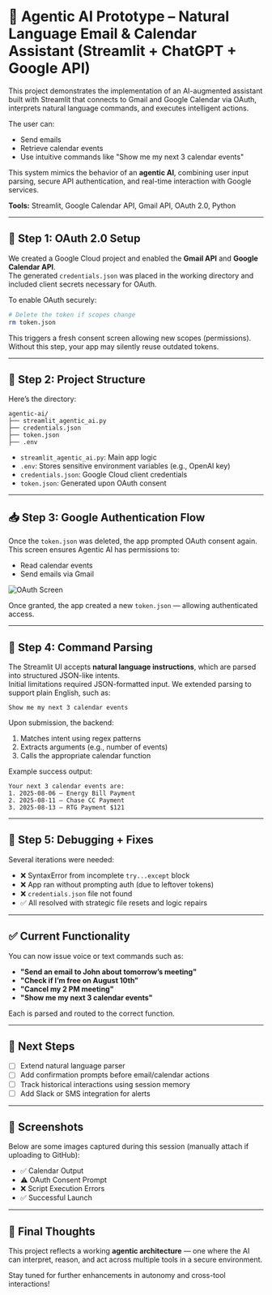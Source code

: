 
# 🤖 Agentic AI Prototype – Natural Language Email & Calendar Assistant (Streamlit + ChatGPT + Google API)



This project demonstrates the implementation of an AI-augmented assistant built with Streamlit that connects to Gmail and Google Calendar via OAuth, interprets natural language commands, and executes intelligent actions.

The user can:
- Send emails
- Retrieve calendar events
- Use intuitive commands like "Show me my next 3 calendar events"

This system mimics the behavior of an **agentic AI**, combining user input parsing, secure API authentication, and real-time interaction with Google services.

**Tools:** Streamlit, Google Calendar API, Gmail API, OAuth 2.0, Python

---

## 🔐 Step 1: OAuth 2.0 Setup

We created a Google Cloud project and enabled the **Gmail API** and **Google Calendar API**.  
The generated `credentials.json` was placed in the working directory and included client secrets necessary for OAuth.

To enable OAuth securely:

```bash
# Delete the token if scopes change
rm token.json
```

This triggers a fresh consent screen allowing new scopes (permissions). Without this step, your app may silently reuse outdated tokens.

---

## 📁 Step 2: Project Structure

Here’s the directory:

```
agentic-ai/
├── streamlit_agentic_ai.py
├── credentials.json
├── token.json
├── .env
```

- `streamlit_agentic_ai.py`: Main app logic
- `.env`: Stores sensitive environment variables (e.g., OpenAI key)
- `credentials.json`: Google Cloud client credentials
- `token.json`: Generated upon OAuth consent

---

## 📥 Step 3: Google Authentication Flow

Once the `token.json` was deleted, the app prompted OAuth consent again. This screen ensures Agentic AI has permissions to:
- Read calendar events
- Send emails via Gmail

![OAuth Screen](attachment)

Once granted, the app created a new `token.json` — allowing authenticated access.

---

## 🧠 Step 4: Command Parsing

The Streamlit UI accepts **natural language instructions**, which are parsed into structured JSON-like intents.  
Initial limitations required JSON-formatted input. We extended parsing to support plain English, such as:

```text
Show me my next 3 calendar events
```

Upon submission, the backend:
1. Matches intent using regex patterns
2. Extracts arguments (e.g., number of events)
3. Calls the appropriate calendar function

Example success output:

```
Your next 3 calendar events are:
1. 2025-08-06 — Energy Bill Payment
2. 2025-08-11 — Chase CC Payment
3. 2025-08-13 — RTG Payment $121
```

---

## 🧪 Step 5: Debugging + Fixes

Several iterations were needed:
- ❌ SyntaxError from incomplete `try...except` block
- ❌ App ran without prompting auth (due to leftover tokens)
- ❌ `credentials.json` file not found
- ✅ All resolved with strategic file resets and logic repairs

---

## ✅ Current Functionality

You can now issue voice or text commands such as:

- **"Send an email to John about tomorrow’s meeting"**
- **"Check if I’m free on August 10th"**
- **"Cancel my 2 PM meeting"**
- **"Show me my next 3 calendar events"**

Each is parsed and routed to the correct function.

---

## 📌 Next Steps

- [ ] Extend natural language parser
- [ ] Add confirmation prompts before email/calendar actions
- [ ] Track historical interactions using session memory
- [ ] Add Slack or SMS integration for alerts

---

## 📸 Screenshots

Below are some images captured during this session (manually attach if uploading to GitHub):

- ✅ Calendar Output
- ⚠️ OAuth Consent Prompt
- ❌ Script Execution Errors
- ✅ Successful Launch

---

## 🧠 Final Thoughts

This project reflects a working **agentic architecture** — one where the AI can interpret, reason, and act across multiple tools in a secure environment.

Stay tuned for further enhancements in autonomy and cross-tool interactions!

